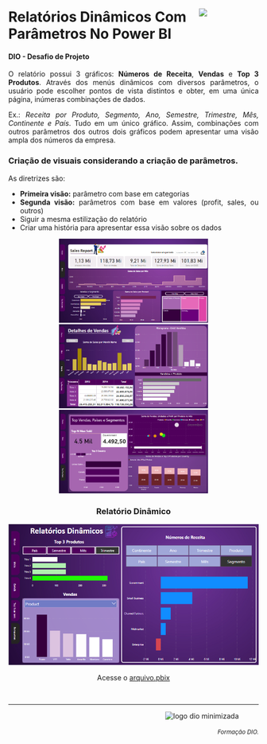 <div align="left">
    <figure>
    <img src="https://hermes.dio.me/tracks/b9b2973e-b2be-4bf0-b6b2-57a6c8354a95.png" class="logo" width="80" align="right">
  </figure>
    <h1>Relatórios Dinâmicos Com Parâmetros No Power BI</h1>
</div>
<div align='justify'>
    <h4>DIO - Desafio de Projeto</h4>
    <p>O relatório possui 3 gráficos: <strong>Números de Receita</strong>, <strong>Vendas</strong> e <strong>Top 3 Produtos</strong>. Através dos menús dinâmicos com diversos parâmetros, o usuário pode escolher pontos de vista distintos e obter, em uma única página, inúmeras combinações de dados.</p>
    <p>Ex.: <i>Receita por Produto, Segmento, Ano, Semestre, Trimestre, Mês, Continente e País</i>. Tudo em um único gráfico. Assim, combinações com outros parâmetros dos outros dois gráficos podem apresentar uma visão ampla dos números da empresa.</p>
    <h3>Criação de visuais considerando a criação de parâmetros.</h3>
    <p>As diretrizes são:</p>
  <ul>
      <li><strong>Primeira visão:</strong> parâmetro com base em categorias</li>
      <li><strong>Segunda visão:</strong> parâmetros com base em valores (profit, sales, ou outros)</li>
      <li>Siguir a mesma estilização do relatório</li>
      <li>Criar uma história para apresentar essa visão sobre os dados</li>
     </ul>
</div>
<div align='center'>
    <p>
        <a href='images/main.png'><img src="images/main.png" width="300"></a>
        <a href='images/details.png'><img src="images/details.png" width="300"></a>
        <a href='images/top_numbers.png'><img src="images/top_numbers.png" width="300"></a>
    </p>
    <h3>Relatório Dinâmico</h3>
    <a href='images/relatorio_dinamico.png'><img src="images/relatorio_dinamico.png" width="600"></a>
    <p>Acesse o <a href="https://github.com/83Rafa/power_bi_analyst/blob/main/desafio_de_projeto_8/Relatorios_Dinamicos_Com_Parametros.pbix">arquivo.pbix</a></p>
    <br>
</div>
  <hr>

<footer>
  <div class="logotipo" align="right">
    <figure>
      <img src="https://hermes.digitalinnovation.one/assets/diome/logo-minimized.png" alt="logo dio minimizada" class="sc-TRNrF kCkrow" width="80">
    </figure>
  </div>
  <div class="small-subtitle" align="right">
    <p><small><i>Formação DIO.</i></small></p>
  </div>
</footer>
